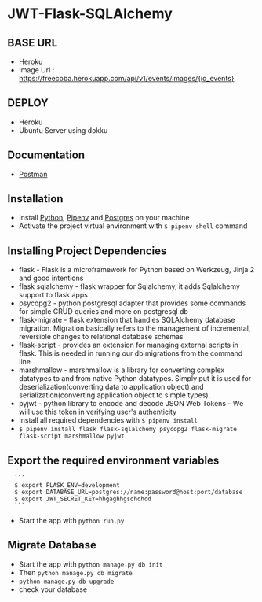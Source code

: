 # JWT-Flask-SQLAlchemy
## BASE URL
  - [Heroku](https://freecoba.herokuapp.com/)
  - Image Url : https://freecoba.herokuapp.com/api/v1/events/images/{id_events}

## DEPLOY
  - Heroku
  - Ubuntu Server using dokku
  
## Documentation
  - [Postman](https://documenter.getpostman.com/view/6149286/SW14VxYd) 
  
  
## Installation
  - Install [Python](https://www.python.org/downloads/), [Pipenv](https://docs.pipenv.org/) and [Postgres](https://www.postgresql.org/) on your machine
  - Activate the project virtual environment with `$ pipenv shell` command
## Installing Project Dependencies
  - flask - Flask is a microframework for Python based on Werkzeug, Jinja 2 and good intentions
  - flask sqlalchemy - flask wrapper for Sqlalchemy, it adds Sqlalchemy support to flask apps
  - psycopg2 - python postgresql adapter that provides some commands for simple CRUD queries and more on postgresql db
  - flask-migrate - flask extension that handles SQLAlchemy database migration. Migration basically refers to the management of incremental, reversible changes to relational database schemas
  - flask-script - provides an extension for managing external scripts in flask. This is needed in running our db migrations from the command line
  - marshmallow - marshmallow is a library for converting complex datatypes to and from native Python datatypes. Simply put it is used for deserialization(converting data to application object) and serialization(converting application object to simple types).
  - pyjwt - python library to encode and decode JSON Web Tokens - We will use this token in verifying user's authenticity
  - Install all required dependencies with `$ pipenv install`
  - `$ pipenv install flask flask-sqlalchemy psycopg2 flask-migrate flask-script marshmallow pyjwt`

## Export the required environment variables
      ```
      $ export FLASK_ENV=development
      $ export DATABASE_URL=postgres://name:password@host:port/database
      $ export JWT_SECRET_KEY=hhgaghhgsdhdhdd
      ```
  - Start the app with `python run.py`
  
## Migrate Database
  - Start the app with `python manage.py db init`
  - Then `python manage.py db migrate`
  - `python manage.py db upgrade`
  - check your database 
